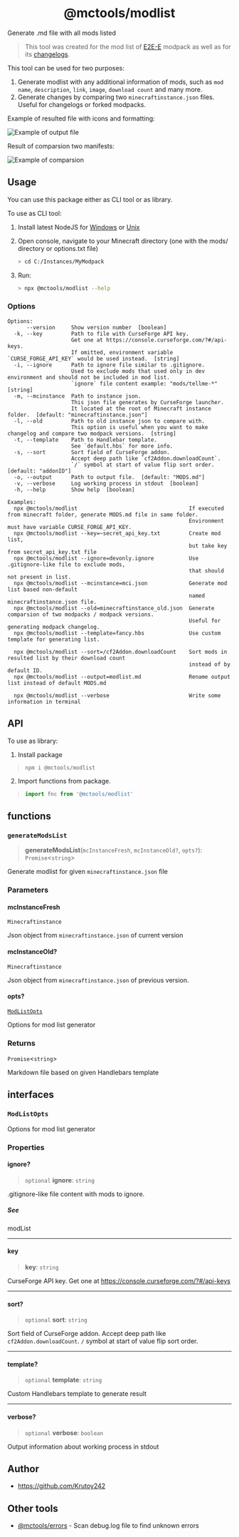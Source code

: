 <h1 align="center">@mctools/modlist</h1>

Generate .md file with all mods listed

<!-- extended_desc -->
> This tool was created for the mod list of [E2E-E](https://github.com/Krutoy242/Enigmatica2Expert-Extended/blob/cd12cfc750393b2ac4f9fa6ef2a4d103c412cb1b/MODS.md) modpack as well as for its [changelogs](https://github.com/Krutoy242/Enigmatica2Expert-Extended/blob/489f7f9c2dc41efc8c8a7cf565e0de655f61ea20/changelogs/LATEST.md).

This tool can be used for two purposes:

1. Generate modlist with any additional information of mods, such as `mod name`, `description`, `link`, `image`, `download count` and many more.
2. Generate changes by comparing two `minecraftinstance.json` files. Useful for changelogs or forked modpacks.

Example of resulted file with icons and formatting:

![Example of output file](https://i.imgur.com/ZHMKUiU.png)

Result of comparsion two manifests:

![Example of comparsion](https://i.imgur.com/b7s0AfD.png)
<!-- /extended_desc -->

## Usage

You can use this package either as CLI tool or as library.

To use as CLI tool:

1. Install latest NodeJS for [Windows](https://nodejs.org/en/download/current/) or [Unix](https://nodejs.org/en/download/package-manager/)

2. Open console, navigate to your Minecraft directory (one with the mods/ directory or options.txt file)
    ```sh
    > cd C:/Instances/MyModpack
    ```

3. Run:
    ```sh
    > npx @mctools/modlist --help
    ```

### Options

```shell
Options:
      --version     Show version number  [boolean]
  -k, --key         Path to file with CurseForge API key.
                    Get one at https://console.curseforge.com/?#/api-keys.
                    If omitted, environment variable `CURSE_FORGE_API_KEY` would be used instead.  [string]
  -i, --ignore      Path to ignore file similar to .gitignore.
                    Used to exclude mods that used only in dev environment and should not be included in mod list.
                    `ignore` file content example: "mods/tellme-*"  [string]
  -m, --mcinstance  Path to instance json.
                    This json file generates by CurseForge launcher.
                    It located at the root of Minecraft instance folder.  [default: "minecraftinstance.json"]
  -l, --old         Path to old instance json to compare with.
                    This option is useful when you want to make changelog and compare two modpack versions.  [string]
  -t, --template    Path to Handlebar template.
                    See `default.hbs` for more info.
  -s, --sort        Sort field of CurseForge addon.
                    Accept deep path like `cf2Addon.downloadCount`.
                    `/` symbol at start of value flip sort order.  [default: "addonID"]
  -o, --output      Path to output file.  [default: "MODS.md"]
  -v, --verbose     Log working process in stdout  [boolean]
  -h, --help        Show help  [boolean]

Examples:
  npx @mctools/modlist                                   If executed from minecraft folder, generate MODS.md file in same folder.
                                                         Environment must have variable CURSE_FORGE_API_KEY.
  npx @mctools/modlist --key=~secret_api_key.txt         Create mod list,
                                                         but take key from secret_api_key.txt file
  npx @mctools/modlist --ignore=devonly.ignore           Use .gitignore-like file to exclude mods,
                                                         that should not present in list.
  npx @mctools/modlist --mcinstance=mci.json             Generate mod list based non-default
                                                         named minecraftinstance.json file.
  npx @mctools/modlist --old=minecraftinstance_old.json  Generate comparsion of two modpacks / modpack versions.
                                                         Useful for generating modpack changelog.
  npx @mctools/modlist --template=fancy.hbs              Use custom template for generating list.

  npx @mctools/modlist --sort=/cf2Addon.downloadCount    Sort mods in resulted list by their download count
                                                         instead of by default ID.
  npx @mctools/modlist --output=modlist.md               Rename output list instead of default MODS.md

  npx @mctools/modlist --verbose                         Write some information in terminal
```

## API

To use as library:

1. Install package
  > ```shell
  > npm i @mctools/modlist
  > ```

2. Import functions from package.
  > ```ts
  > import fnc from '@mctools/modlist'
  > ```

## functions

### `generateModsList`

> **generateModsList**(`mcInstanceFresh`, `mcInstanceOld?`, `opts?`): `Promise`\<`string`\>

Generate modlist for given `minecraftinstance.json` file

### Parameters

#### mcInstanceFresh

`Minecraftinstance`

Json object from `minecraftinstance.json` of current version

#### mcInstanceOld?

`Minecraftinstance`

Json object from `minecraftinstance.json` of previous version.

#### opts?

[`ModListOpts`](../interfaces/ModListOpts.md)

Options for mod list generator

### Returns

`Promise`\<`string`\>

Markdown file based on given Handlebars template

## interfaces

### `ModListOpts`

Options for mod list generator

### Properties

#### ignore?

> `optional` **ignore**: `string`

.gitignore-like file content with mods to ignore.

##### See

modList

***

#### key

> **key**: `string`

CurseForge API key. Get one at https://console.curseforge.com/?#/api-keys

***

#### sort?

> `optional` **sort**: `string`

Sort field of CurseForge addon.
Accept deep path like `cf2Addon.downloadCount`.
`/` symbol at start of value flip sort order.

***

#### template?

> `optional` **template**: `string`

Custom Handlebars template to generate result

***

#### verbose?

> `optional` **verbose**: `boolean`

Output information about working process in stdout

## Author

* https://github.com/Krutoy242

## Other tools

* [@mctools/errors](https://github.com/Krutoy242/mc-tools/tree/master/packages/errors) - Scan debug.log file to find unknown errors
